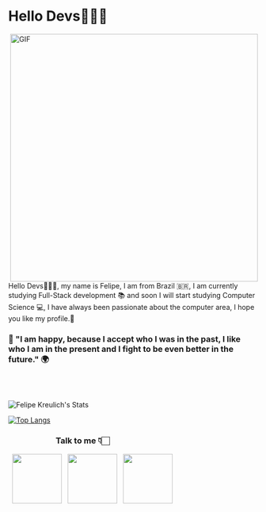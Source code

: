 # Hello Devs👨🏻‍💻
<img align="right" alt="GIF" src="https://media2.giphy.com/media/ZVik7pBtu9dNS/giphy.gif?cid=ecf05e479b9574256943971f7bcb98f3fd3f80affb95036f&rid=giphy.gif" width="500"/>
  
Hello Devs🙋🏼‍♂️, my name is Felipe, I am from Brazil 🇧🇷, I am currently studying Full-Stack development 📚 and soon I will start studying Computer Science 💻, I have always been passionate about the computer area, I hope you like my profile.💜

### 🚀 "I am happy, because I accept who I was in the past, I like who I am in the present and I fight to be even better in the future." 🌍

<br>
<br>
<br>

<img align="center" src="https://github-readme-stats.vercel.app/api?username=FelipeKreulich&include_all_commits=true&count_private=true&show_icons=true&line_height=20&title_color=7A7ADB&icon_color=2234AE&text_color=D3D3D3&bg_color=0,000000,130F40" alt="Felipe Kreulich's Stats">

</br>

[![Top Langs](https://github-readme-stats.vercel.app/api/top-langs/?username=FelipeKreulich&layout=compact&text_color=daf7dc&bg_color=151515)](https://github.com/FelipeKreulich)
<br>
### ⠀⠀⠀⠀⠀⠀⠀⠀Talk to me 👇🏻
<p align="left">
&nbsp; <a href="https://twitter.com/FelipeKreulich" target="_blank" rel="noopener noreferrer"><img src="https://img.icons8.com/plasticine/100/000000/twitter.png" width="100"/></a>
&nbsp; <a href="https://www.instagram.com/_kreulich/" target="_blank" rel="noopener noreferrer"><img src="https://img.icons8.com/plasticine/100/000000/instagram-new.png" width="100" /></a>  
&nbsp; <a href="mailto:felipek2002k@gmail.com" target="_blank" rel="noopener noreferrer"><img src="https://img.icons8.com/plasticine/100/000000/gmail.png"  width="100" /></a>
</p>

